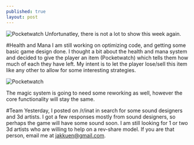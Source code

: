```yaml
---
published: true
layout: post
---
```


![Pocketwatch](http://i.imgur.com/o8Lb9TI.gif)
Unfortunatley, there is not a lot to show this week again.

<!--excerpt-->

#Health and Mana
I am still working on optimizing code, and getting some basic game design done. I thought a bit about the health and mana system and decided to give the player an item (Pocketwatch) which tells them how much of each they have left. My intent is to let the player lose/sell this item like any other to allow for some interesting strategies. 

![Pocketwatch](http://i.imgur.com/o8Lb9TI.gif)

The magic system is going to need some reworking as well, however the core functionality will stay the same.

#Team
Yesterday, I posted on /r/inat in search for some sound designers and 3d artists. I got a few responses mostly from sound designers, so perhaps the game will have some sound soon. I am still looking for 1 or two 3d artists who are willing to help on a rev-share model. If you are that person, email me at jakkuen@gmail.com.


